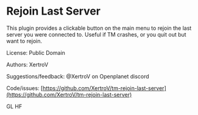 # Rejoin Last Server

This plugin provides a clickable button on the main menu to rejoin the last server you were connected to. Useful if TM crashes, or you quit out but want to rejoin.

License: Public Domain

Authors: XertroV

Suggestions/feedback: @XertroV on Openplanet discord

Code/issues: [https://github.com/XertroV/tm-rejoin-last-server](https://github.com/XertroV/tm-rejoin-last-server)

GL HF
